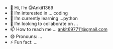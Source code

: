 - 👋 Hi, I’m @Ankit1369
- 👀 I’m interested in ... coding
- 🌱 I’m currently learning ...python
- 💞️ I’m looking to collaborate on ...
- 📫 How to reach me ... ankit697711@gmail.com
- 😄 Pronouns: ...
- ⚡ Fun fact: ...

<!---
Ankit1369/Ankit1369 is a ✨ special ✨ repository because its `README.md` (this file) appears on your GitHub profile.
You can click the Preview link to take a look at your changes.
--->
